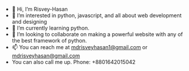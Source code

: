 - 👋 Hi, I’m Risvey-Hasan
- 👀 I’m interested in python, javascript, and all about web development and designing
- 🌱 I’m currently learning python.
- 💞️ I’m looking to collaborate on making a powerful website with any of the best framework of python.
- 📫 You can reach me at mdrisveyhasan1@gmail.com or mdrisveyhasan@gmail.com
- You can also call me up. Phone: +8801642015042

<!---
Risvey-Hasan/Risvey-Hasan is a ✨ special ✨ repository because its `README.md` (this file) appears on your GitHub profile.
You can click the Preview link to take a look at your changes.
--->
